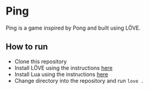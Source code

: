 # Ping

Ping is a game inspired by Pong and built using LÖVE.

## How to run

- Clone this repository
- Install LÖVE using the instructions [here](https://love2d.org/wiki/Getting_Started)
- Install Lua using the instructions [here](https://www.lua.org/download.html)
- Change directory into the repository and run `love .`

